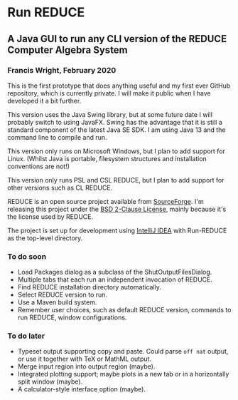 # Run REDUCE

## A Java GUI to run any CLI version of the REDUCE Computer Algebra System

### Francis Wright, February 2020

This is the first prototype that does anything useful and my first
ever GitHub repository, which is currently private.  I will make it
public when I have developed it a bit further.

This version uses the Java Swing library, but at some future date I
will probably switch to using JavaFX.  Swing has the advantage that it
is still a standard component of the latest Java SE SDK.  I am using
Java 13 and the command line to compile and run.

This version only runs on Microsoft Windows, but I plan to add support
for Linux.  (Whilst Java is portable, filesystem structures and
installation conventions are not!)

This version only runs PSL and CSL REDUCE, but I plan to add support for
other versions such as CL REDUCE.

REDUCE is an open source project available from
[SourceForge](https://sourceforge.net/projects/reduce-algebra/).  I'm
releasing this project under the [BSD 2-Clause License](LICENSE),
mainly because it's the license used by REDUCE.

The project is set up for development using
[IntelliJ IDEA](https://www.jetbrains.com/idea/)
with Run-REDUCE as the top-level directory.

### To do soon

* Load Packages dialog as a subclass of the ShutOutputFilesDialog.
* Multiple tabs that each run an independent invocation of REDUCE.
* Find REDUCE installation directory automatically.
* Select REDUCE version to run.
* Use a Maven build system.
* Remember user choices, such as default REDUCE version, commands to
  run REDUCE, window configurations.

### To do later

* Typeset output supporting copy and paste. Could parse `off nat`
  output, or use it together with TeX or MathML output.
* Merge input region into output region (maybe).
* Integrated plotting support; maybe plots in a new tab or in a
  horizontally split window (maybe).
* A calculator-style interface option (maybe).

